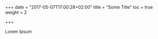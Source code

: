 +++
date = "2017-05-07T17:00:28+02:00"
title = "Some Title"
toc = true
weight = 2

+++

Lorem Ipsum
